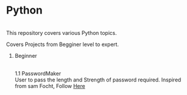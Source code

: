 # Python
<br>
This repository covers various Python topics.
<br>
<p>Covers Projects from Begginer level to expert.</p>

 1. Beginner
 
	<br>1.1 PasswordMaker<br>
	   User to pass the length and Strength of password required.
	   Inspired from sam Focht, 
   Follow [Here](https://www.youtube.com/watch?v=3j6v4wBZWR8&t=2996&ab_channel=freeCodeCamp.org)
    
        
    


